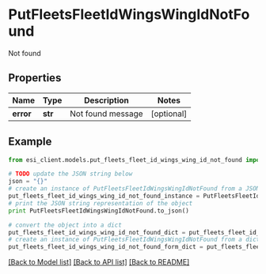 # PutFleetsFleetIdWingsWingIdNotFound

Not found

## Properties

Name | Type | Description | Notes
------------ | ------------- | ------------- | -------------
**error** | **str** | Not found message | [optional] 

## Example

```python
from esi_client.models.put_fleets_fleet_id_wings_wing_id_not_found import PutFleetsFleetIdWingsWingIdNotFound

# TODO update the JSON string below
json = "{}"
# create an instance of PutFleetsFleetIdWingsWingIdNotFound from a JSON string
put_fleets_fleet_id_wings_wing_id_not_found_instance = PutFleetsFleetIdWingsWingIdNotFound.from_json(json)
# print the JSON string representation of the object
print PutFleetsFleetIdWingsWingIdNotFound.to_json()

# convert the object into a dict
put_fleets_fleet_id_wings_wing_id_not_found_dict = put_fleets_fleet_id_wings_wing_id_not_found_instance.to_dict()
# create an instance of PutFleetsFleetIdWingsWingIdNotFound from a dict
put_fleets_fleet_id_wings_wing_id_not_found_form_dict = put_fleets_fleet_id_wings_wing_id_not_found.from_dict(put_fleets_fleet_id_wings_wing_id_not_found_dict)
```
[[Back to Model list]](../README.md#documentation-for-models) [[Back to API list]](../README.md#documentation-for-api-endpoints) [[Back to README]](../README.md)


